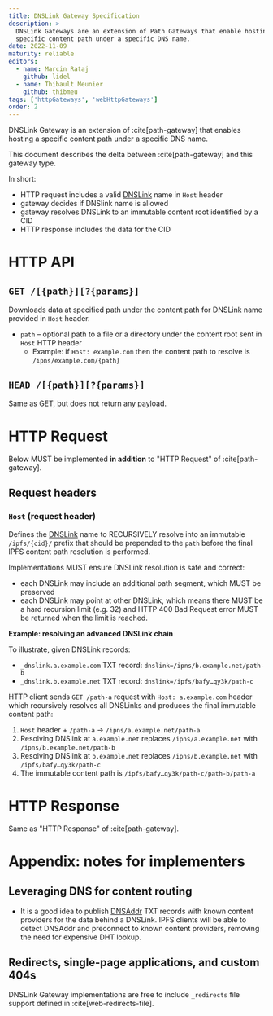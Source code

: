 ```yaml
---
title: DNSLink Gateway Specification
description: >
  DNSLink Gateways are an extension of Path Gateways that enable hosting a
  specific content path under a specific DNS name.
date: 2022-11-09
maturity: reliable
editors:
  - name: Marcin Rataj
    github: lidel
  - name: Thibault Meunier
    github: thibmeu
tags: ['httpGateways', 'webHttpGateways']
order: 2
---
```


DNSLink Gateway is an extension of :cite[path-gateway] that enables hosting a
specific content path under a specific DNS name.

This document describes the delta between :cite[path-gateway] and this gateway type.

In short:

- HTTP request includes a valid [DNSLink](https://dnslink.dev/) name in `Host` header
- gateway decides if DNSlink name is allowed
- gateway resolves DNSLink to an immutable content root identified by a CID
- HTTP response includes the data for the CID

# HTTP API

## `GET /[{path}][?{params}]`

Downloads data at specified path under the content path for DNSLink name provided in `Host` header.

- `path` – optional path to a file or a directory under the content root sent in `Host` HTTP header
  - Example: if `Host: example.com` then the content path to resolve is `/ipns/example.com/{path}`

## `HEAD /[{path}][?{params}]`

Same as GET, but does not return any payload.

# HTTP Request

Below MUST be implemented **in addition** to "HTTP Request" of :cite[path-gateway].

## Request headers

### `Host` (request header)

Defines the [DNSLink](https://docs.ipfs.io/concepts/glossary/#dnslink) name
to RECURSIVELY resolve into an immutable `/ipfs/{cid}/` prefix that should
be prepended to the `path` before the final IPFS content path resolution
is performed.

Implementations MUST ensure DNSLink resolution is safe and correct:

- each DNSLink may include an additional path segment, which MUST be preserved
- each DNSLink may point at other DNSLink, which means there MUST be a hard
  recursion limit (e.g. 32) and HTTP 400 Bad Request error MUST be returned
  when the limit is reached.

**Example: resolving an advanced DNSLink chain**

To illustrate, given DNSLink records:

- `_dnslink.a.example.com` TXT record: `dnslink=/ipns/b.example.net/path-b`
- `_dnslink.b.example.net` TXT record: `dnslink=/ipfs/bafy…qy3k/path-c`

HTTP client sends `GET /path-a` request with  `Host: a.example.com` header
which recursively resolves all DNSLinks and produces the final immutable
content path:

1. `Host` header + `/path-a` → `/ipns/a.example.net/path-a`
2. Resolving DNSlink at `a.example.net` replaces `/ipns/a.example.net` with `/ipns/b.example.net/path-b`
3. Resolving DNSlink at `b.example.net` replaces `/ipns/b.example.net` with `/ipfs/bafy…qy3k/path-c`
4. The immutable content path is `/ipfs/bafy…qy3k/path-c/path-b/path-a`

# HTTP Response

Same as "HTTP Response" of :cite[path-gateway].

# Appendix: notes for implementers

## Leveraging DNS for content routing

- It is a good idea to publish
  [DNSAddr](https://github.com/multiformats/multiaddr/blob/master/protocols/DNSADDR.md)
  TXT records with known content providers for the data behind a DNSLink. IPFS
  clients will be able to detect DNSAddr and preconnect to known content
  providers, removing the need for expensive DHT lookup.

## Redirects, single-page applications, and custom 404s

DNSLink Gateway implementations are free to include `_redirects` file support
defined in :cite[web-redirects-file].

